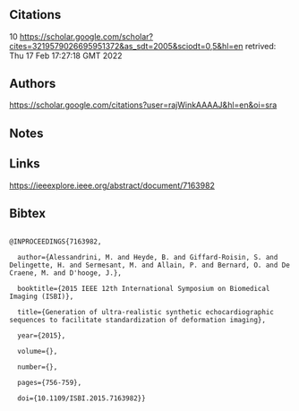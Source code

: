 # 
## Citations
10
https://scholar.google.com/scholar?cites=3219579026695951372&as_sdt=2005&sciodt=0,5&hl=en
retrived:  Thu 17 Feb 17:27:18 GMT 2022

## Authors 

https://scholar.google.com/citations?user=rajWinkAAAAJ&hl=en&oi=sra

## Notes

## Links 

https://ieeexplore.ieee.org/abstract/document/7163982


## Bibtex 


```

@INPROCEEDINGS{7163982,

  author={Alessandrini, M. and Heyde, B. and Giffard-Roisin, S. and Delingette, H. and Sermesant, M. and Allain, P. and Bernard, O. and De Craene, M. and D'hooge, J.},

  booktitle={2015 IEEE 12th International Symposium on Biomedical Imaging (ISBI)}, 

  title={Generation of ultra-realistic synthetic echocardiographic sequences to facilitate standardization of deformation imaging}, 

  year={2015},

  volume={},

  number={},

  pages={756-759},

  doi={10.1109/ISBI.2015.7163982}}

```

